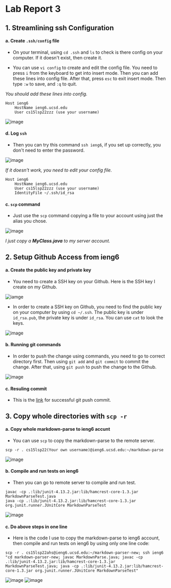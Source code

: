 # Lab Report 3

## 1. Streamlining ssh Configuration

#### a. Create `.ssh/config` file
- On your terminal, using `cd .ssh` and `ls` to check is there config on your computer. If it doesn't exist, then create it. 

- You can use `vi config` to create and edit the config file. You need to press `i` from the keyboard to get into insert mode. Then you can add these lines into config file. After that, press `esc` to exit insert mode. Then type `:w` to save, and `:q` to quit.

*You should add these lines into config.*
```
Host ieng6
    HostName ieng6.ucsd.edu
    User cs15lsp22zzz (use your username)
```

![image](1-1.png)


#### d. Log `ssh`
- Then you can try this command `ssh ieng6`, if you set up correctly, you don't need to enter the password.

![image](1-2.png)

*If it doesn't work, you need to edit your config file.*
```
Host ieng6
    HostName ieng6.ucsd.edu
    User cs15lsp22zzz (use your username)
    IdentityFile ~/.ssh/id_rsa
```


#### c. `scp` command
- Just use the `scp` command copying a file to your account using just the alias you chose.

![image](1-3.png)

*I just copy a **MyClass.java** to my server account.*


## 2. Setup Github Access from ieng6

#### a. Create the public key and private key
- You need to create a SSH key on your Github. Here is the SSH key I create on my Github.

![iamge](2-1.png)

- In order to create a SSH key on Github, you need to find the public key on your computer by using `cd ~/.ssh`. The public key is under `id_rsa.pub`, the private key is under `id_rsa`. You can use `cat` to look the keys.

![image](2-2.png)


#### b. Running git commands
- In order to push the change using commands, you need to go to correct directory first. Then using `git add` and `git commit` to commit the change. After that, using `git push` to push the change to the Github.

![image](2-3.png)


#### c. Resuling commit
- This is the [link](https://github.com/Meng-zmy/cse15l-lab-reports/commit/a232d38c2fa95b1e083a6bf61678a12636a4cb5a) for successful git push commit.


## 3. Copy whole directories with `scp -r`

#### a. Copy whole markdown-parse to ieng6 accunt
- You can use `scp` to copy the markdown-parse to the remote server.
```
scp -r . cs15lsp22(Your own username)@ieng6.ucsd.edu:~/markdown-parse
```
![image](3-1.png)


#### b. Compile and run tests on ieng6
- Then you can go to remote server to compile and run test.
```
javac -cp .:lib/junit-4.13.2.jar:lib/hamcrest-core-1.3.jar MarkdownParseTest.java
java -cp .:lib/junit-4.13.2.jar:lib/hamcrest-core-1.3.jar org.junit.runner.JUnitCore MarkdownParseTest
```
![image](3-2.png)


#### c. Do above steps in one line
- Here is the code I use to copy the markdown-parse to ieng6 account, then compile and run tests on ieng6 by using only one line code:
```
scp -r . cs15lsp22ahs@ieng6.ucsd.edu:~/markdown-parser-new; ssh ieng6 "cd markdown-parser-new; javac MarkdownParse.java; javac -cp .:lib/junit-4.13.2.jar:lib/hamcrest-core-1.3.jar MarkdownParseTest.java; java -cp .:lib/junit-4.13.2.jar:lib/hamcrest-core-1.3.jar org.junit.runner.JUnitCore MarkdownParseTest"
```

![image](3-3.png)
![image](3-4.png)
